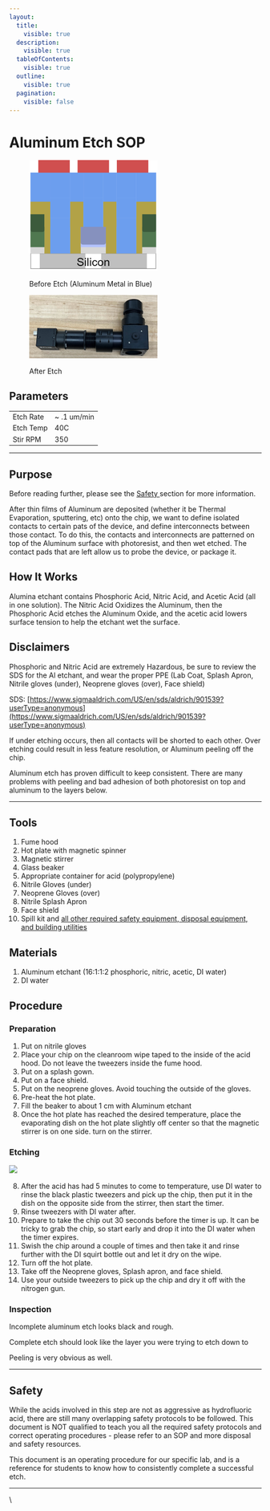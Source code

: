 ```yaml
---
layout:
  title:
    visible: true
  description:
    visible: true
  tableOfContents:
    visible: true
  outline:
    visible: true
  pagination:
    visible: false
---
```


# Aluminum Etch SOP



<figure><img src="../.gitbook/assets/image (2) (1) (1) (1) (1) (1).png" alt="" width="256"><figcaption><p>Before Etch (Aluminum Metal in Blue)</p></figcaption></figure>

<figure><img src="../.gitbook/assets/image (3) (1) (1) (1) (1) (1).png" alt="" width="256"><figcaption><p>After Etch</p></figcaption></figure>

## Parameters

|           |              |
| --------- | ------------ |
| Etch Rate | \~ .1 um/min |
| Etch Temp | 40C          |
| Stir RPM  | 350          |

***

## Purpose

Before reading further, please see the [Safety ](aluminum-etch-sop.md#safety)section for more information.&#x20;

After thin films of Aluminum are deposited (whether it be Thermal Evaporation, sputtering, etc) onto the chip, we want to define isolated contacts to certain pats of the device, and define interconnects between those contact. To do this, the contacts and interconnects are patterned on top of the Aluminum surface with photoresist, and then wet etched. The contact pads that are left allow us to probe the device, or package it.

## How It Works

Alumina etchant contains Phosphoric Acid, Nitric Acid, and Acetic Acid (all in one solution). The Nitric Acid Oxidizes the Aluminum, then the Phosphoric Acid etches the Aluminum Oxide, and the acetic acid lowers surface tension to help the etchant wet the surface.

## Disclaimers

Phosphoric and Nitric Acid are extremely Hazardous, be sure to review the SDS for the Al etchant, and wear the proper PPE (Lab Coat, Splash Apron, Nitrile gloves (under), Neoprene gloves (over), Face shield)

SDS: [https://www.sigmaaldrich.com/US/en/sds/aldrich/901539?userType=anonymous](https://www.sigmaaldrich.com/US/en/sds/aldrich/901539?userType=anonymous)

If under etching occurs, then all contacts will be shorted to each other. Over etching could result in less feature resolution, or Aluminum peeling off the chip.

Aluminum etch has proven difficult to keep consistent. There are many problems with peeling and bad adhesion of both photoresist on top and aluminum to the layers below.

***

## Tools

1. Fume hood
2. Hot plate with magnetic spinner
3. Magnetic stirrer
4. Glass beaker
5. Appropriate container for acid (polypropylene)
6. Nitrile Gloves (under)
7. Neoprene Gloves (over)
8. Nitrile Splash Apron
9. Face shield
10. Spill kit and [all other required safety equipment, disposal equipment, and building utilities](https://www.cmu.edu/ehs/Laboratory-Safety/chemical-safety/documents/sop-for-the-use-of-hydrofluoric-acid.pdf)

## Materials

1. Aluminum etchant (16:1:1:2 phosphoric, nitric, acetic, DI water)
2. DI water

## Procedure

### Preparation

1. Put on nitrile gloves
2. Place your chip on the cleanroom wipe taped to the inside of the acid hood. Do not leave the tweezers inside the fume hood.
3. Put on a splash gown.
4. Put on a face shield.
5. Put on the neoprene gloves. Avoid touching the outside of the gloves.
6. Pre-heat the hot plate.
7. Fill the beaker to about 1 cm with Aluminum etchant
8. Once the hot plate has reached the desired temperature, place the evaporating dish on the hot plate slightly off center so that the magnetic stirrer is on one side. turn on the stirrer.

### Etching

![](https://lh6.googleusercontent.com/zeiSTdg1kLUn1G-eaC7Oafi2tNJ2TT8Mo2LWnE3KS3UWau9GNRlrRmdMcOJPsxxw9ExBYt1anuAaPwWdTfR2g7rauznhIm4NyDTsz_2TuCkdb4dsWI62MZny8mcd3UCaGKRuLOr5P64rY_QCxRtQ5nc)

8. After the acid has had 5 minutes to come to temperature, use DI water to rinse the black plastic tweezers and pick up the chip, then put it in the dish on the opposite side from the stirrer, then start the timer.
9. Rinse tweezers with DI water after.
10. Prepare to take the chip out 30 seconds before the timer is up. It can be tricky to grab the chip, so start early and drop it into the DI water when the timer expires.
11. Swish the chip around a couple of times and then take it and rinse further with the DI squirt bottle out and let it dry on the wipe.
12. Turn off the hot plate.
13. Take off the Neoprene gloves, Splash apron, and face shield.
14. Use your outside tweezers to pick up the chip and dry it off with the nitrogen gun.

### Inspection

Incomplete aluminum etch looks black and rough.

Complete etch should look like the layer you were trying to etch down to

Peeling is very obvious as well.

***

## Safety

While the acids involved in this step are not as aggressive as hydrofluoric acid, there are still many overlapping safety protocols to be followed. This document is NOT qualified to teach you all the required safety protocols and correct operating procedures - please refer to an SOP and more disposal and safety resources.

This document is an operating procedure for our specific lab, and is a reference for students to know how to consistently complete a successful etch.&#x20;

***

\
